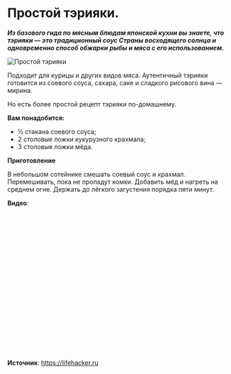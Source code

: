 # Простой тэрияки.

_**Из базового гида по мясным блюдам японской кухни вы знаете, что тэрияки — это традиционный соус Страны восходящего солнца и одновременно способ обжарки рыбы и мяса с его использованием.**_

![Простой тэрияки](/images/Kulinar/Sous/teriyaki.jpg 'Простой тэрияки')

Подходит для курицы и других видов мяса. Аутентичный тэрияки готовится из соевого соуса, сахара, саке и сладкого рисового вина — мирина.

Но есть более простой рецепт тэрияки по-домашнему.

**Вам понадобится:**

- ½ стакана соевого соуса;
- 2 столовые ложки кукурузного крахмала;
- 3 столовые ложки мёда.

**Приготовление**

В небольшом сотейнике смешать соевый соус и крахмал. Перемешивать, пока не пропадут комки. Добавить мёд и нагреть на среднем огне. Держать до лёгкого загустения порядка пяти минут.

**Видео**:

<div class="youtube" id="i6vcnvqxw1A" style="width: 560px; height: 315px;"></div>

**Источник**: https://lifehacker.ru

